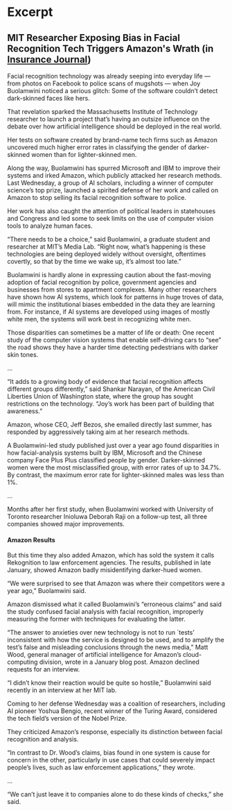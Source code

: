 # Excerpt

## MIT Researcher Exposing Bias in Facial Recognition Tech Triggers Amazon's Wrath (in [Insurance Journal](https://www.insurancejournal.com/news/national/2019/04/08/523153.htm))

Facial recognition technology was already seeping into everyday life — from photos on Facebook to police scans of mugshots — when Joy Buolamwini noticed a serious glitch: Some of the software couldn’t detect dark-skinned faces like hers.

That revelation sparked the Massachusetts Institute of Technology researcher to launch a project that’s having an outsize influence on the debate over how artificial intelligence should be deployed in the real world.

Her tests on software created by brand-name tech firms such as Amazon uncovered much higher error rates in classifying the gender of darker-skinned women than for lighter-skinned men.

Along the way, Buolamwini has spurred Microsoft and IBM to improve their systems and irked Amazon, which publicly attacked her research methods. Last Wednesday, a group of AI scholars, including a winner of computer science’s top prize, launched a spirited defense of her work and called on Amazon to stop selling its facial recognition software to police.

Her work has also caught the attention of political leaders in statehouses and Congress and led some to seek limits on the use of computer vision tools to analyze human faces.

“There needs to be a choice,” said Buolamwini, a graduate student and researcher at MIT’s Media Lab. “Right now, what’s happening is these technologies are being deployed widely without oversight, oftentimes covertly, so that by the time we wake up, it’s almost too late.”

Buolamwini is hardly alone in expressing caution about the fast-moving adoption of facial recognition by police, government agencies and businesses from stores to apartment complexes. Many other researchers have shown how AI systems, which look for patterns in huge troves of data, will mimic the institutional biases embedded in the data they are learning from. For instance, if AI systems are developed using images of mostly white men, the systems will work best in recognizing white men.

Those disparities can sometimes be a matter of life or death: One recent study of the computer vision systems that enable self-driving cars to “see” the road shows they have a harder time detecting pedestrians with darker skin tones.

...

“It adds to a growing body of evidence that facial recognition affects different groups differently,” said Shankar Narayan, of the American Civil Liberties Union of Washington state, where the group has sought restrictions on the technology. “Joy’s work has been part of building that awareness.”

Amazon, whose CEO, Jeff Bezos, she emailed directly last summer, has responded by aggressively taking aim at her research methods.

A Buolamwini-led study published just over a year ago found disparities in how facial-analysis systems built by IBM, Microsoft and the Chinese company Face Plus Plus classified people by gender. Darker-skinned women were the most misclassified group, with error rates of up to 34.7%. By contrast, the maximum error rate for lighter-skinned males was less than 1%.

...

Months after her first study, when Buolamwini worked with University of Toronto researcher Inioluwa Deborah Raji on a follow-up test, all three companies showed major improvements.

#### Amazon Results

But this time they also added Amazon, which has sold the system it calls Rekognition to law enforcement agencies. The results, published in late January, showed Amazon badly misidentifying darker-hued women.

“We were surprised to see that Amazon was where their competitors were a year ago,” Buolamwini said.

Amazon dismissed what it called Buolamwini’s “erroneous claims” and said the study confused facial analysis with facial recognition, improperly measuring the former with techniques for evaluating the latter.

“The answer to anxieties over new technology is not to run `tests’ inconsistent with how the service is designed to be used, and to amplify the test’s false and misleading conclusions through the news media,” Matt Wood, general manager of artificial intelligence for Amazon’s cloud-computing division, wrote in a January blog post. Amazon declined requests for an interview.

“I didn’t know their reaction would be quite so hostile,” Buolamwini said recently in an interview at her MIT lab.

Coming to her defense Wednesday was a coalition of researchers, including AI pioneer Yoshua Bengio, recent winner of the Turing Award, considered the tech field’s version of the Nobel Prize.

They criticized Amazon’s response, especially its distinction between facial recognition and analysis.

“In contrast to Dr. Wood’s claims, bias found in one system is cause for concern in the other, particularly in use cases that could severely impact people’s lives, such as law enforcement applications,” they wrote.

...

“We can’t just leave it to companies alone to do these kinds of checks,” she said.